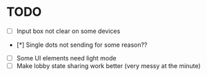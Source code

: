 # TODO

- [ ] Input box not clear on some devices
- [*] Single dots not sending for some reason??
- [ ] Some UI elements need light mode
- [ ] Make lobby state sharing work better (very messy at the minute)
